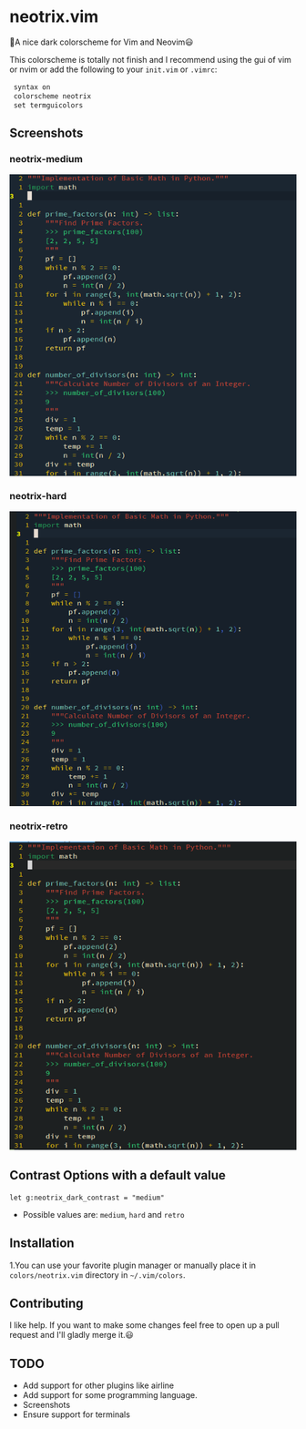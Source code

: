 # neotrix.vim
💚A  nice dark colorscheme for Vim and Neovim😃

This colorscheme is totally not finish and I recommend using the gui of vim or nvim or add the following to your `init.vim` or `.vimrc`:
 ```vim
  syntax on
  colorscheme neotrix
  set termguicolors
  ```
## Screenshots
### neotrix-medium
![alt-text](https://github.com/senran101604/neotrix.vim/blob/main/screencaps/neotrix-medium.png)

### neotrix-hard
![alt-text](https://github.com/senran101604/neotrix.vim/blob/main/screencaps/neotrix-dark.png)

### neotrix-retro
![alt-text](https://github.com/senran101604/neotrix.vim/blob/main/screencaps/neotrix-retro.png)

## Contrast Options with a default value
```vim
let g:neotrix_dark_contrast = "medium"
```
* Possible values are: `medium`, `hard` and `retro`

## Installation
1.You can use your favorite plugin manager or manually place it in `colors/neotrix.vim` directory in  `~/.vim/colors`.

## Contributing
I like help. If you want to make some changes feel free to open up a pull request and I'll gladly merge it.😃

## TODO

* Add support for other plugins like airline
* Add support for some programming language.
* Screenshots
* Ensure support for terminals
